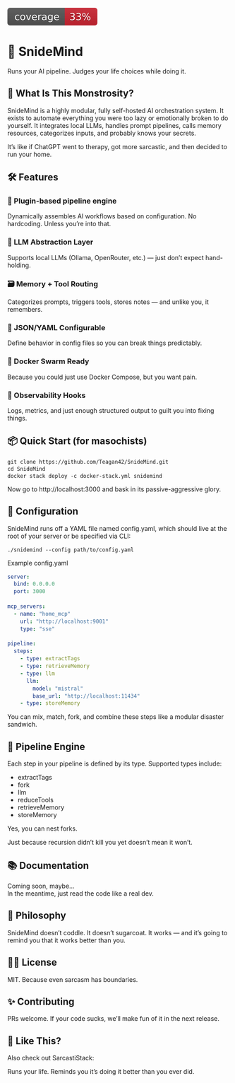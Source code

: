 ![coverage](https://raw.githubusercontent.com/teagan42/snidemind/badges/.badges/main/coverage.svg)

# 🧠 SnideMind

Runs your AI pipeline. Judges your life choices while doing it.


## 🧬 What Is This Monstrosity?

SnideMind is a highly modular, fully self-hosted AI orchestration system. It exists to automate everything you were too lazy or emotionally broken to do yourself. It integrates local LLMs, handles prompt pipelines, calls memory resources, categorizes inputs, and probably knows your secrets.

It’s like if ChatGPT went to therapy, got more sarcastic, and then decided to run your home.


## 🛠️ Features  
### 🧩 Plugin-based pipeline engine  
Dynamically assembles AI workflows based on configuration. No hardcoding. Unless you’re into that.  
### 🧠 LLM Abstraction Layer  
Supports local LLMs (Ollama, OpenRouter, etc.) — just don’t expect hand-holding.  
### 🗃️ Memory + Tool Routing  
Categorizes prompts, triggers tools, stores notes — and unlike you, it remembers.  
### 🧾 JSON/YAML Configurable  
Define behavior in config files so you can break things predictably.  
### 📡 Docker Swarm Ready  
Because you could just use Docker Compose, but you want pain.  
### 🎯 Observability Hooks  
Logs, metrics, and just enough structured output to guilt you into fixing things.  


## 📦 Quick Start (for masochists)

```shell
git clone https://github.com/Teagan42/SnideMind.git
cd SnideMind
docker stack deploy -c docker-stack.yml snidemind
```

Now go to http://localhost:3000 and bask in its passive-aggressive glory.


## 🧞 Configuration

SnideMind runs off a YAML file named config.yaml, which should live at the root of your server or be specified via CLI:

```shell
./snidemind --config path/to/config.yaml
```

Example config.yaml
```yaml
server:
  bind: 0.0.0.0
  port: 3000

mcp_servers:
  - name: "home_mcp"
    url: "http://localhost:9001"
    type: "sse"

pipeline:
  steps:
    - type: extractTags
    - type: retrieveMemory
    - type: llm
      llm:
        model: "mistral"
        base_url: "http://localhost:11434"
    - type: storeMemory
```

You can mix, match, fork, and combine these steps like a modular disaster sandwich.

## 🤖 Pipeline Engine

Each step in your pipeline is defined by its type. Supported types include:  

* extractTags
* fork
* llm
* reduceTools
* retrieveMemory
* storeMemory

Yes, you can nest forks.

Just because recursion didn’t kill you yet doesn’t mean it won’t.

## 📚 Documentation

Coming soon, maybe...  
In the meantime, just read the code like a real dev.  

## 🤬 Philosophy

SnideMind doesn’t coddle. It doesn’t sugarcoat. It works — and it’s going to remind you that it works better than you.

## 🧟‍♀️ License

MIT. Because even sarcasm has boundaries.

## ✨ Contributing

PRs welcome. If your code sucks, we’ll make fun of it in the next release.

## 🐍 Like This?

Also check out SarcastiStack:  

Runs your life. Reminds you it’s doing it better than you ever did.  
